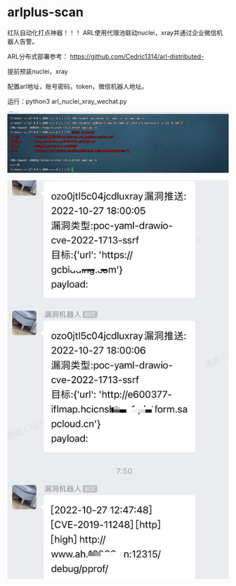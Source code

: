 # arlplus-scan
红队自动化打点神器！！！
ARL使用代理池联动nuclei，xray并通过企业微信机器人告警。

ARL分布式部署参考：
https://github.com/Cedric1314/arl-distributed-

提前预装nuclei，xray

配置arl地址，账号密码，token，微信机器人地址。

运行：python3  arl_nuclei_xray_wechat.py 

![Image text1](https://raw.githubusercontent.com/Cedric1314/arlplus-scan/main/1111.png)

![Image text2](https://raw.githubusercontent.com/Cedric1314/arlplus-scan/main/2222.png)




